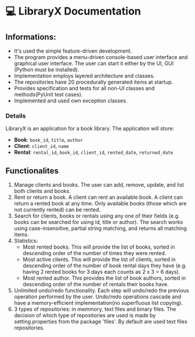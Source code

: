 # 💻 LibraryX Documentation
## Informations:
- It's used the simple feature-driven development.
- The program provides a menu-driven console-based user interface and graphical user interface. The user can start it either by the UI, GUI (Python must be installed).
- Implementation employs layered architecture and classes.
- The repositories have 20 procedurally generated items at startup.
- Provides specification and tests for all non-UI classes and methods(PyUnit test cases).
- Implemented and used own exception classes.


### Details
LibraryX is an application for a book library. The application will store:
- **Book**: `book_id`, `title`, `author`
- **Client**: `client_id`, `name`
- **Rental**: `rental_id`, `book_id`, `client_id`, `rented_date`, `returned_date`

## Functionalites
1. Manage clients and books. The user can add, remove, update, and list both clients and books.
2. Rent or return a book. A client can rent an available book. A client can return a rented book at any time. Only available books (those which are not currently rented) can be rented.
3. Search for clients, books or rentals using any one of their fields (e.g. books can be searched for using id, title or author). The search works using case-insensitive, partial string matching, and returns all matching items.
4. Statistics:
    - Most rented books. This will provide the list of books, sorted in descending order of the number of times they were rented.
    - Most active clients. This will provide the list of clients, sorted in descending order of the number of book rental days they have (e.g. having 2 rented books for 3 days each counts as 2 x 3 = 6 days).
    - Most rented author. This provides the list of book authors, sorted in descending order of the number of rentals their books have.
5. Unlimited undo/redo functionality. Each step will undo/redo the previous operation performed by the user. Undo/redo operations cascade and have a memory-efficient implementation(no superfluous list copying).
6. 3 types of repositories: in memmory, text files and binary files. The decision of which type of repositories are used is made by setting.properties from the package 'files'. By default are used text files repositories.
